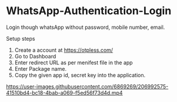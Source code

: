 # WhatsApp-Authentication-Login
Login though whatsApp without password, mobile number, email.

Setup steps

1. Create a account at https://otpless.com/
2. Go to Dashboard
3. Enter redirect URL as per menifest file in the app
4. Enter Package name.
5. Copy the given app id, secret key into the application.


https://user-images.githubusercontent.com/6869269/206992575-41510bd4-bc18-4bab-a069-f5ed56f73d4d.mp4


